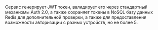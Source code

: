 Сервис генерирует JWT токен, валидирует его через стандартный механизмы Auth 2.0, а также сохраняет токены в NoSQL базу данных Redis для дополнительной проверки, а также для предоставления возможности авторизации с разных устройств, но не более 5.
